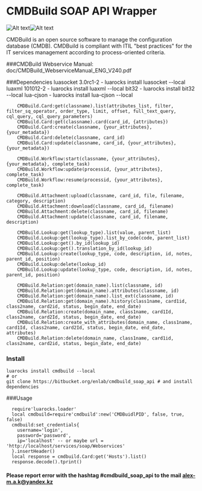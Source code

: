 # CMDBuild SOAP API Wrapper
![Alt text](http://www.cmdbuild.org/logo.png)![Alt text](http://www.rozek.de/Lua/Lua-Logo_128x128.png)

CMDBuild is an open source software to manage the configuration database (CMDB).
CMDBuild is compliant with ITIL "best practices" for the IT services management according to process-oriented criteria.

###CMDBuild Webservice Manual:
	doc/CMDBuild_WebserviceManual_ENG_V240.pdf 

###Dependencies
	luasocket 3.0rc1-2 - luarocks install luasocket --local
	luaxml 101012-2 - luarocks install luaxml --local
	bit32 - luarocks install bit32 --local
	lua-cjson - luarocks install lua-cjson --local

```
	CMDBuild.Card:get(classname).list(attributes_list, filter, filter_sq_operator, order_type, limit, offset, full_text_query, cql_query, cql_query_parameters)
	CMDBuild.Card:get(classname).card(card_id, {attributes})
	CMDBuild.Card:create(classname, {your_attributes}, {your_metadata})
	CMDBuild.Card:delete(classname, card_id)
	CMDBuild.Card:update(classname, card_id, {your_attributes}, {your_metadata})
	
	CMDBuild.Workflow:start(classname, {your_attributes}, {your_metadata}, complete_task)
	CMDBuild.Workflow:update(processid, {your_attributes}, complete_task)
	CMDBuild.Workflow:resume(processid, {your_attributes}, complete_task)
	
	CMDBuild.Attachment:upload(classname, card_id, file, filename, category, description)
	CMDBuild.Attachment:download(classname, card_id, filename)
	CMDBuild.Attachment:delete(classname, card_id, filename)
	CMDBuild.Attachment:update(classname, card_id, filename, description)
	
	CMDBuild.Lookup:get(lookup_type).list(value, parent_list)
	CMDBuild.Lookup:get(lookup_type).list_by_code(code, parent_list)
	CMDBuild.Lookup:get().by_id(lookup_id)
	CMDBuild.Lookup:get().translation_by_id(lookup_id)
	CMDBuild.Lookup:create(lookup_type, code, description, id, notes, parent_id, position)
	CMDBuild.Lookup:delete(lookup_id)
	CMDBuild.Lookup:update(lookup_type, code, description, id, notes, parent_id, position)
	
	CMDBuild.Relation:get(domain_name).list(classname, id)
	CMDBuild.Relation:get(domain_name).attributes(classname, id)
	CMDBuild.Relation:get(domain_name).list_ext(classname, id)
	CMDBuild.Relation:get(domain_name).history(class1name, card1id, class2name, card2id, status, begin_date, end_date)
	CMDBuild.Relation:create(domain_name, class1name, card1Id, class2name, card2Id, status, begin_date, end_date)
	CMDBuild.Relation:create_with_attributes(domain_name, class1name, card1Id, class2name, card2Id, status, begin_date, end_date, attributes)
	CMDBuild.Relation:delete(domain_name, class1name, card1id, class2name, card2id, status, begin_date, end_date)
```

### Install
	luarocks install cmdbuild --local
	# or 
	git clone https://bitbucket.org/enlab/cmdbuild_soap_api # and install dependencies
	
###Usage
```
  require'luarocks.loader'
  local cmdbuild=require'cmdbuild':new('CMDBuidlPID', false, true, false)
  cmdbuild:set_credentials{
    username='login', 
    password='password', 
    ip='localhost' -- or maybe url = 'http://localhost/services/soap/Webservices'
  }.insertHeader()
  local response = cmdbuild.Card:get('Hosts').list()
  response.decode().tprint()
```

#### Please report error with the hashtag **#cmdbuild_soap_api** to the mail <alex-m.a.k@yandex.kz>
